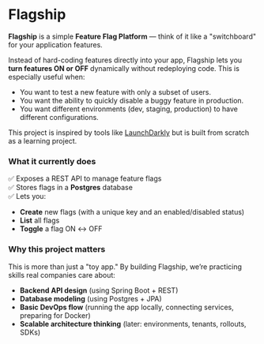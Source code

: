 # Flagship

**Flagship** is a simple **Feature Flag Platform** — think of it like a "switchboard" for your application features.  

Instead of hard-coding features directly into your app, Flagship lets you **turn features ON or OFF** dynamically without redeploying code. This is especially useful when:
- You want to test a new feature with only a subset of users.
- You want the ability to quickly disable a buggy feature in production.
- You want different environments (dev, staging, production) to have different configurations.

This project is inspired by tools like [LaunchDarkly](https://launchdarkly.com/) but is built from scratch as a learning project.  

### What it currently does
✅ Exposes a REST API to manage feature flags  
✅ Stores flags in a **Postgres** database  
✅ Lets you:
- **Create** new flags (with a unique key and an enabled/disabled status)  
- **List** all flags  
- **Toggle** a flag ON ↔ OFF  

### Why this project matters
This is more than just a "toy app." By building Flagship, we’re practicing skills real companies care about:
- **Backend API design** (using Spring Boot + REST)
- **Database modeling** (using Postgres + JPA)
- **Basic DevOps flow** (running the app locally, connecting services, preparing for Docker)
- **Scalable architecture thinking** (later: environments, tenants, rollouts, SDKs)
